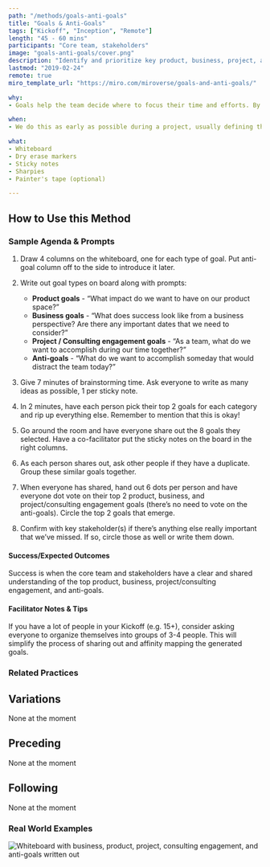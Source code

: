```yaml
---
path: "/methods/goals-anti-goals"
title: "Goals & Anti-Goals"
tags: ["Kickoff", "Inception", "Remote"]
length: "45 - 60 mins"
participants: "Core team, stakeholders"
image: "goals-anti-goals/cover.png"
description: "Identify and prioritize key product, business, project, and/or consulting engagement goals and anti-goals (non-goals)"
lastmod: "2019-02-24"
remote: true
miro_template_url: "https://miro.com/miroverse/goals-and-anti-goals/"

why:
- Goals help the team decide where to focus their time and efforts. By developing them hand-in-hand with stakeholders, we can align ourselves around shared goals and avoid any unnecessary or unwanted surprises down the road.

when:
- We do this as early as possible during a project, usually defining them during Kickoff and revisiting them at Inception.

what:
- Whiteboard
- Dry erase markers
- Sticky notes
- Sharpies
- Painter's tape (optional)

---
```

## How to Use this Method
### Sample Agenda & Prompts
1. Draw 4 columns on the whiteboard, one for each type of goal. Put anti-goal column off to the side to introduce it later.

1. Write out goal types on board along with prompts:

   - **Product goals** - “What impact do we want to have on our product space?”
   - **Business goals** - “What does success look like from a business perspective? Are there any important dates that we need to consider?”
   - **Project / Consulting engagement goals** - “As a team, what do we want to accomplish during our time together?”
   - **Anti-goals** - “What do we want to accomplish someday that would distract the team today?”

1. Give 7 minutes of brainstorming time. Ask everyone to write as many ideas as possible, 1 per sticky note.

1. In 2 minutes, have each person pick their top 2 goals for each category and rip up everything else. Remember to mention that this is okay!

1. Go around the room and have everyone share out the 8 goals they selected. Have a co-facilitator put the sticky notes on the board in the right columns.

1. As each person shares out, ask other people if they have a duplicate. Group these similar goals together.

1. When everyone has shared, hand out 6 dots per person and have everyone dot vote on their top 2 product, business, and project/consulting engagement goals (there’s no need to vote on the anti-goals). Circle the top 2 goals that emerge.

1. Confirm with key stakeholder(s) if there’s anything else really important that we’ve missed. If so, circle those as well or write them down.

#### Success/Expected Outcomes
Success is when the core team and stakeholders have a clear and shared understanding of the top product, business, project/consulting engagement, and anti-goals.

#### Facilitator Notes & Tips

If you have a lot of people in your Kickoff (e.g. 15+), consider asking everyone to organize themselves into groups of 3-4 people. This will simplify the process of sharing out and affinity mapping the generated goals.

### Related Practices

## Variations

None at the moment

## Preceding

None at the moment

## Following

None at the moment

### Real World Examples

![Whiteboard with business, product, project, consulting engagement, and anti-goals written out](/images/practices/goals-anti-goals/example-3.jpg)
